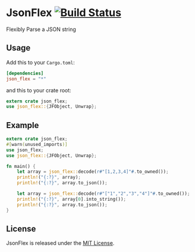 # JsonFlex [![Build Status](https://travis-ci.org/nacika-ins/json_flex.svg)](https://travis-ci.org/nacika-ins/json_flex)

Flexibly Parse a JSON string

## Usage

Add this to your `Cargo.toml`:

```toml
[dependencies]
json_flex = "*"
```

and this to your crate root:

```rust
extern crate json_flex;
use json_flex::{JFObject, Unwrap};
```

## Example

```rust
extern crate json_flex;
#[warn(unused_imports)]
use json_flex;
use json_flex::{JFObject, Unwrap};

fn main() {
    let array = json_flex::decode(r#"[1,2,3,4]"#.to_owned());
    println!("{:?}", array);
    println!("{:?}", array.to_json());

    let array = json_flex::decode(r#"["1","2","3","4"]"#.to_owned());
    println!("{:?}", array[0].into_string());
    println!("{:?}", array.to_json());
}
```

## License

JsonFlex is released under the [MIT License][license].

[license]: LICENSE